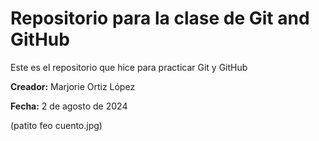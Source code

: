 
# Repositorio para la clase de Git and GitHub

Este es el repositorio que hice para practicar Git y GitHub

**Creador:** Marjorie Ortiz López

**Fecha:** 2 de agosto de 2024

(patito feo cuento.jpg)
